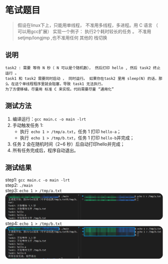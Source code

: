 # 笔试题目
> 假设在linux下上，只能用单线程， 不准用多线程，多进程。用 C 语言 （ 可以用gcc扩展） 实现一个例子： 执行2个耗时较长的任务 。 不准用 setjmp/longjmp ,也不准用任何 其他的 栈切换
## 说明
```task1 先等待 /tmp/a.txt 的内容 从 0 字节变为 1字节， 然后打印 hello-a ; 然后再去等待 /tmp/b.txt 的内容 从 0 字节变为 1字节， 然后打印 hello-b; 最后task1 终止运行 。
task2 : 需要 等待 N 秒（ N 可以是个随机数）， 然后打印 hello , 然后 task2 终止运行 。
task1 和 task2 需要同时启动 ， 同时运行。 如果你在task2 里用 sleep(N) 的话，那么 在这个单线程程序里就会阻塞，导致 task1 无法执行。 
为了方便移植，尽量用 标准 C 来实现。代码需要尽量 “通用化”
```
## 测试方法
1. 编译运行：`gcc main.c -o main -lrt`
2. 手动触发任务 1:
    - 执行` echo 1 > /tmp/a.txt`，任务 1 打印 `hello-a`；
    - 执行` echo 1 > /tmp/b.txt`，任务 1 打印 `hello-b`并完成；
3. 任务 2 会在随机时间（2~6 秒）后自动打印hello并完成；
4. 所有任务完成后，程序自动退出。
## 测试结果
step1: `gcc main.c -o main -lrt`<br>
step2: `./main`<br>
step3: `echo 1 > /tmp/a.txt`<br>
![step3](img/step3.png)
step4: `echo 1 > /tmp/b.txt`<br>
![step4](img/step4.png)
